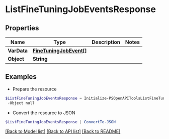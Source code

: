 # ListFineTuningJobEventsResponse
## Properties

Name | Type | Description | Notes
------------ | ------------- | ------------- | -------------
**VarData** | [**FineTuningJobEvent[]**](FineTuningJobEvent.md) |  | 
**Object** | **String** |  | 

## Examples

- Prepare the resource
```powershell
$ListFineTuningJobEventsResponse = Initialize-PSOpenAPIToolsListFineTuningJobEventsResponse  -VarData null `
 -Object null
```

- Convert the resource to JSON
```powershell
$ListFineTuningJobEventsResponse | ConvertTo-JSON
```

[[Back to Model list]](../README.md#documentation-for-models) [[Back to API list]](../README.md#documentation-for-api-endpoints) [[Back to README]](../README.md)

